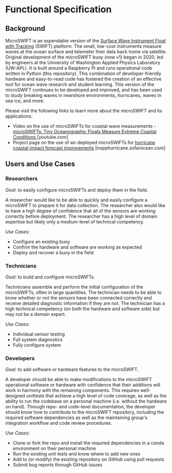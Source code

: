 # Functional Specification

## Background

MicroSWIFT is an expendable version of the [Surface Wave Instrument Float with Tracking](https://apl.uw.edu/project/project.php?id=swift) (SWIFT) platform. The small, low-cost instruments measure waves at the ocean surface and telemeter their data back home via satellite. Original development of the microSWIFT buoy (now v1) began in 2020, led by engineers at the University of Washington Applied Physics Laboratory (UW-APL). It is built around a Raspberry Pi and runs operational code written in Python (this repository). This combination of developer-friendly hardware and easy-to-read code has fostered the creation of an effective tool for ocean wave research and student learning. This version of the microSWIFT continues to be developed and improved, and has been used to study breaking waves in nearshore environments, hurricanes, waves in sea ice, and more.

Please visit the following links to learn more about the microSWIFT and its applications:

- Video on the use of microSWIFTs for coastal wave measurements - [microSWIFTs: Tiny Oceanographic Floats Measure Extreme Coastal Conditions
](https://www.youtube.com/watch?v=rf76fkpzcrg) [youtube.com]
- Project page on the use of air-deployed microSWIFTs for [hurricane coastal impact forecast improvements](https://nopphurricane.sofarocean.com/team/thomson) [nopphurricane.sofarocean.com]

## Users and Use Cases

### Researchers

*Goal*: to easily configure microSWIFTs and deploy them in the field.

A researcher would like to be able to quickly and easily configure a microSWIFT to prepare it for data collection. The researcher also would like to have a high degree of confidence that all of the sensors are working correctly before deployment. The researcher has a high level of domain expertise but likely only a medium-level of technical competency.

*Use Cases:*

- Configure an existing buoy
- Confirm the hardware and software are working as expected
- Deploy and recover a buoy in the field

### Technicians

*Goal:* to build and configure microSWIFTs.

Technicians assemble and perform the initial configuration of the microSWIFTs, often in large quantities. The technician needs to be able to know whether or not the sensors have been connected correctly and receive detailed diagnostic information if they are not. The technician has a high technical competency (on both the hardware and software side) but may not be a domain expert.

*Use Cases:*

- Individual sensor testing
- Full system diagnostics
- Fully configure system

### Developers

*Goal:* to add software or hardware features to the microSWIFT.

A developer should be able to make modifications to the microSWIFT operational software or hardware with confidence that their additions will work in harmony with the remaining components. This requires well-designed unittests that achieve a high level of code coverage, as well as the ability to run the codebase on a personal machine (i.e. without the hardware on hand). Through repo- and code-level documentation, the developer should know how to contribute to the microSWIFT repository, including the required software dependencies as well as the maintaining group's integration workflow and code review procedures.

*Use Cases:*

- Clone or fork the repo and install the required dependencies in a conda environment on their personal machine
- Run the existing unit tests and know where to add new ones
- Add to (or modify) the existing repository on GitHub using pull requests
- Submit bug reports through GitHub issues
